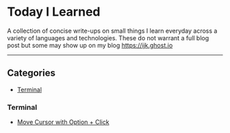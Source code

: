 # Today I Learned
A collection of concise write-ups on small things I learn everyday across a variety of languages and technologies. These do not warrant a full blog post but some may show up on my blog https://ijk.ghost.io

---

## Categories
+ [Terminal](#terminal)

### Terminal
+ [Move Cursor with Option + Click](https://github.com/iJKTen/TIL/blob/master/terminal/move-cursor-with-option-click.md)
